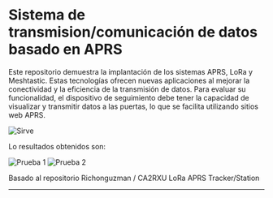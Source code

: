 # Sistema de transmision/comunicación de datos basado en APRS

Este repositorio demuestra la implantación de los sistemas APRS, LoRa y Meshtastic. Estas tecnologías ofrecen nuevas aplicaciones al mejorar la conectividad y la eficiencia de la transmisión de datos. Para evaluar su funcionalidad, el dispositivo de seguimiento debe tener la capacidad de visualizar y transmitir datos a las puertas, lo que se facilita utilizando sitios web APRS.

![Sirve](https://github.com/Esteicy/Taller-integrador/assets/110202568/a563797b-5d6c-48f6-b805-2ed0551c0ddb)

Lo resultados obtenidos son:

![Prueba 1](https://github.com/Esteicy/Taller-integrador/assets/110202568/6bfac590-1673-4083-b64f-fc50a676f8c1)
![Prueba 2](https://github.com/Esteicy/Taller-integrador/assets/110202568/7d720e7c-ea54-4774-bb83-ba469cac179c)



Basado al repositorio Richonguzman / CA2RXU LoRa APRS Tracker/Station


____________________________________________________


